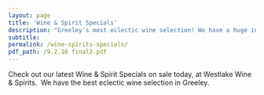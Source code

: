 ```yaml
---
layout: page
title: 'Wine & Spirit Specials'
description: "Greeley's most eclectic wine selection! We have a huge inventory to choose from, both foreign and domestic."
subtitle:
permalink: /wine-spirits-specials/
pdf_path: /9.2.16 final2.pdf
---
```



Check out our latest Wine & Spirit Specials on sale today, at Westlake Wine & Spirits.  We have the best eclectic wine selection in Greeley.